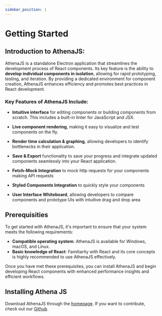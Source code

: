 ```yaml
---
sidebar_position: 1
---
```


# Getting Started

## Introduction to AthenaJS:

AthenaJS is a standalone Electron application that streamlines the development process of React components. Its key feature is the ability to **develop individual components in isolation**, allowing for rapid prototyping, testing, and iteration. By providing a dedicated environment for component creation, AthenaJS enhances efficiency and promotes best practices in React development.

### Key Features of AthenaJS Include:

- **Intuitive interface** for editing components or building components from scratch. This includes a built-in linter for JavaScript and JSX.

- **Live component rendering**, making it easy to visualize and test components on the fly.

- **Render time calculation & graphing**, allowing developers to identify bottlenecks in their application.

- **Save & Export** functionality to save your progress and integrate updated components seamlessly into your React application.

- **Fetch-Mock Integration** to mock http requests for your components making API requests

- **Styled Components Integration** to quickly style your components

- **User Interface Whiteboard**, allowing developers to compare components and prototype UIs with intuitive drag and drop area

## Prerequisities

To get started with AthenaJS, it's important to ensure that your system meets the following requirements:

- **Compatible operating system**: AthenaJS is available for Windows, macOS, and Linux.
- **Basic knowledge of React**: Familiarity with React and its core concepts is highly recommended to use AthenaJS effectively.

Once you have met these prerequisites, you can install AthenaJS and begin developing React components with enhanced performance insights and efficient workflows.

## Installing Athena JS

Download AthenaJS through the [homepage](http://localhost:3000/).  If you want to contribute, check out our [Github](https://github.com/oslabs-beta/Athena).
